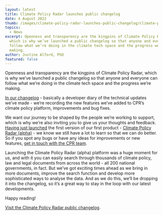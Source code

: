 ```yaml
---
layout: latest
title: Climate Policy Radar launches public changelog
date: 4 August 2022
thumb: /images/climate-policy-radar-launches-public-changelog/climate-policy-radar-public-changelog-1-.jpg
topics:
  - News
excerpt: Openness and transparency are the kingpins of Climate Policy Radar,
  which is why we’ve launched a public changelog so that anyone and everyone can
  follow what we’re doing in the climate tech space and the progress we’re
  making.
author: Justine Alford, PhD
featured: false
---
```

Openness and transparency are the kingpins of Climate Policy Radar, which is why we’ve launched a public changelog so that anyone and everyone can follow what we’re doing in the climate tech space and the progress we’re making. 

[In our changelog](https://climatepolicyradar.notion.site/Public-Changelog-1f028d2141e946adaebb8a420f50029c) - basically a developer diary of the technical updates we’ve made - we’re recording the new features we’ve added to CPR’s climate policy platform, improvements and bug fixes. 

We want our journey to be shaped by the people we’re working to support, which is why we’re also inviting you to give us your thoughts and feedback. [Having just launched](https://climatepolicyradar.org/latest/climate-policy-radar-launches-its-global-climate-policy-database) the first version of our first product - [Climate Policy Radar (alpha)](https://app.climatepolicyradar.org/) - we know we still have a lot to learn so that we can do better. So if you spot any bugs or have any ideas for improvements or new features, [get in touch with the CPR team](mailto:support@climatepolicyradar.org).

Launching the Climate Policy Radar (alpha) platform was a huge moment for us, and with it you can easily search through thousands of climate policy, law and legal documents from across the world - all 200 national governments, in fact. But we’ve got exciting times ahead as we bring in more documents, improve the search function and develop more sophisticated ways to analyse the data. And as we do this, we’ll be dropping it into the changelog, so it’s a great way to stay in the loop with our latest developments.

Happy reading! 

[Visit the Climate Policy Radar public changelog](https://climatepolicyradar.notion.site/Public-Changelog-1f028d2141e946adaebb8a420f50029c).